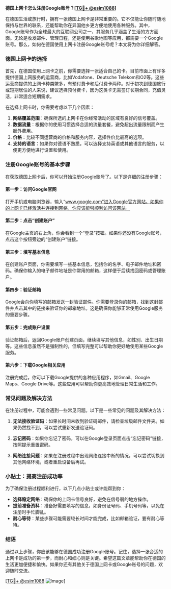 **德国上网卡怎么注册Google账号？[[TG💪+ @esim1088](https://t.me/s/esim1088)]**

在德国生活或旅行时，拥有一张德国上网卡是非常重要的。它不仅能让你随时随地保持与世界的联系，还能帮助你在异国他乡更方便地使用各种服务。其中，Google账号作为全球最大的互联网公司之一，其服务几乎涵盖了生活的方方面面。无论是收发邮件、管理日程，还是使用谷歌地图等应用，都需要一个Google账号。那么，如何在德国使用上网卡注册Google账号呢？本文将为你详细解答。

### 德国上网卡的选择

首先，在德国使用上网卡之前，你需要选择一张适合自己的卡。目前市面上有许多提供德国上网服务的运营商，比如Vodafone、Deutsche Telekom和O2等。这些运营商提供的上网卡种类繁多，有预付费卡和后付费卡两种。对于初次到德国旅行或短期居住的人来说，建议选择预付费卡，因为这类卡无需签订长期合同，充值灵活，非常适合短期需求。

在选择上网卡时，你需要考虑以下几个因素：

1. **网络覆盖范围**：确保所选的上网卡在你经常活动的区域有良好的信号覆盖。
2. **数据流量**：根据你的使用习惯选择合适的流量套餐，避免超出流量限制而产生额外费用。
3. **价格**：比较不同运营商的价格和服务内容，选择性价比最高的选项。
4. **支持的语言**：如果你对德语不熟悉，可以选择支持英语或其他语言的服务，以便更方便地进行设置和使用。

### 注册Google账号的基本步骤

在获取德国上网卡后，你可以开始注册Google账号了。以下是详细的注册步骤：

#### 第一步：访问Google官网

打开手机或电脑浏览器，输入“www.google.com”进入Google官方网站。如果你的上网卡已经激活并连接到网络，你应该能够顺利访问该网站。

#### 第二步：点击“创建账户”

在Google主页的右上角，你会看到一个“登录”按钮。如果你还没有Google账号，点击这个按钮旁边的“创建账户”链接。

#### 第三步：填写基本信息

在创建账户页面，你需要填写一些基本信息，包括你的名字、电子邮件地址和密码。确保你输入的电子邮件地址是你常用的邮箱，这样便于后续找回密码或管理账户。

#### 第四步：验证邮箱

Google会向你填写的邮箱发送一封验证邮件。你需要登录你的邮箱，找到这封邮件并点击其中的链接来验证你的邮箱地址。这是确保你能够正常使用Google服务的重要步骤。

#### 第五步：完成账户设置

验证邮箱后，返回Google账户创建页面，继续填写其他信息，如性别、出生日期等。这些信息虽然不是强制性的，但填写完整可以帮助你更好地使用某些Google服务。

#### 第六步：下载Google相关应用

注册完成后，你可以下载Google提供的各种应用程序，如Gmail、Google Maps、Google Drive等。这些应用可以帮助你更高效地管理日常生活和工作。

### 常见问题及解决方法

在注册过程中，可能会遇到一些常见问题。以下是一些常见的问题及其解决方法：

1. **无法接收验证码**：如果长时间未收到验证码邮件，请检查垃圾邮件文件夹。如果仍然找不到，可以尝试重新发送验证码。
   
2. **忘记密码**：如果你忘记了密码，可以在Google登录页面点击“忘记密码”链接，按照提示重置密码。

3. **网络连接问题**：如果在注册过程中出现网络连接中断的情况，可以尝试切换到其他网络环境，或者重启设备后再试。

### 小贴士：提高注册成功率

为了确保注册过程顺利进行，以下几点小贴士或许能帮到你：

- **选择稳定网络**：确保你的上网卡信号良好，避免在信号弱的地方操作。
- **提前准备资料**：准备好需要填写的信息，如身份证号码、手机号码等，以免在注册时手忙脚乱。
- **耐心等待**：某些步骤可能需要较长时间才能完成，比如邮箱验证，要有耐心等待。

### 结语

通过以上步骤，你应该能够在德国成功注册Google账号。记住，选择一张合适的上网卡是成功的第一步，而耐心和细心则是关键。希望这篇文章能帮助你在德国的生活更加便捷和愉快。如果你还有其他关于德国上网卡或Google账号的问题，欢迎随时交流。

[[TG💪+ @esim1088](https://t.me/s/esim1088) ![Image](https://i.postimg.cc/4NQfJmqS/Snipaste-2025-05-13-00-14-12.png)]
